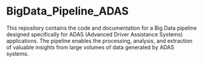 # BigData_Pipeline_ADAS
This repository contains the code and documentation for a Big Data pipeline designed specifically for ADAS (Advanced Driver Assistance Systems) applications. The pipeline enables the processing, analysis, and extraction of valuable insights from large volumes of data generated by ADAS systems.
